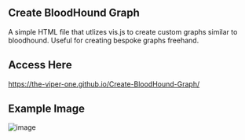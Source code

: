 ## Create BloodHound Graph

A simple HTML file that utlizes vis.js to create custom graphs similar to bloodhound. Useful for creating bespoke graphs freehand.

## Access Here
https://the-viper-one.github.io/Create-BloodHound-Graph/

## Example Image

![image](https://github.com/The-Viper-One/Create-BloodHound-Graph/assets/68926315/310b98e0-3530-40d1-b41f-ba5f17a1cfd6)
